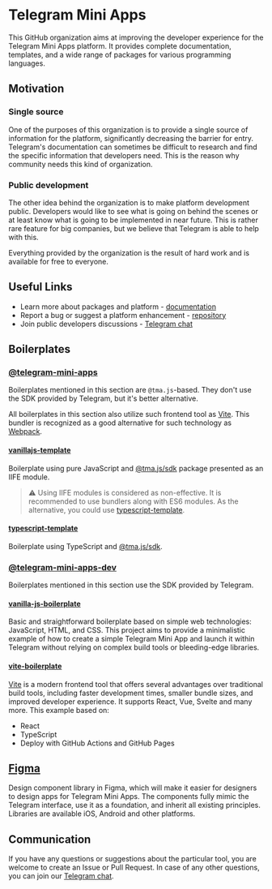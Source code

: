 # Telegram Mini Apps

This GitHub organization aims at improving the developer experience for the Telegram Mini Apps platform. 
It provides complete documentation, templates, and a wide range of packages for various programming languages.

## Motivation

### Single source

One of the purposes of this organization is to provide a single source of information for the platform, 
significantly decreasing the barrier for entry. Telegram's documentation can sometimes be difficult to 
research and find the specific information that developers need. This is the reason why community needs
this kind of organization.

### Public development

The other idea behind the organization is to make platform development public. Developers would like to
see what is going on behind the scenes or at least know what is going to be implemented in near future.
This is rather rare feature for big companies, but we believe that Telegram is able to help with this.

Everything provided by the organization is the result of hard work and is available for free to everyone.

## Useful Links

- Learn more about packages and platform - [documentation](https://docs.telegram-mini-apps.com)
- Report a bug or suggest a platform enhancement - [repository](https://github.com/Telegram-Mini-Apps/issues)
- Join public developers discussions - [Telegram chat](https://t.me/devs)

## Boilerplates

### [@telegram-mini-apps](https://github.com/telegram-mini-apps)

Boilerplates mentioned in this section are `@tma.js`-based. They don't use the SDK provided by Telegram,
but it's better alternative.

All boilerplates in this section also utilize such frontend tool as [Vite](https://vitejs.dev/). This 
bundler is recognized as a good alternative for such technology as [Webpack](https://webpack.js.org/).

#### [vanillajs-template](https://github.com/Telegram-Mini-Apps/vanillajs-template)

Boilerplate using pure JavaScript and [@tma.js/sdk](https://www.npmjs.com/package/@tma.js/sdk) package 
presented as an IIFE module.

> ⚠️ Using IIFE modules is considered as non-effective. It is recommended to use bundlers along with ES6
> modules. As the alternative, you could use [typescript-template](https://github.com/Telegram-Mini-Apps/typescript-template).

#### [typescript-template](https://github.com/Telegram-Mini-Apps/typescript-template)

Boilerplate using TypeScript and [@tma.js/sdk](https://www.npmjs.com/package/@tma.js/sdk).

### [@telegram-mini-apps-dev](https://github.com/telegram-mini-apps-dev)

Boilerplates mentioned in this section use the SDK provided by Telegram.

#### [vanilla-js-boilerplate](https://github.com/Telegram-Mini-Apps-Dev/vanilla-js-boilerplate)

Basic and straightforward boilerplate based on simple web technologies: JavaScript, HTML, and CSS. This
project aims to provide a minimalistic example of how to create a simple Telegram Mini App and launch it
within Telegram without relying on complex build tools or bleeding-edge libraries.

#### [vite-boilerplate](https://github.com/Telegram-Mini-Apps-Dev/vite-boilerplate)

[Vite](https://vitejs.dev/) is a modern frontend tool that offers several advantages over traditional build
tools, including faster development times, smaller bundle sizes, and improved developer experience. It
supports React, Vue, Svelte and many more. This example based on:
- React
- TypeScript
- Deploy with GitHub Actions and GitHub Pages

## [Figma](https://www.figma.com/file/AwAi6qE11mQllHa1sOROYp/Telegram-Mini-Apps-Library?type=design&node-id=26%3A1081&mode=design&t=Sck9CgzgyKz3iIFt-1)

Design component library in Figma, which will make it easier for designers to design apps for Telegram 
Mini Apps. The components fully mimic the Telegram interface, use it as a foundation, and inherit all 
existing principles. Libraries are available iOS, Android and other platforms.

## Communication

If you have any questions or suggestions about the particular tool, you are welcome to create an Issue or Pull
Request. In case of any other questions, you can join our [Telegram chat](https://t.me/devs).
